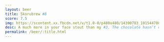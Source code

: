```yaml
---
layout: beer
title: Skorubrew #8
score: 7.5
img: https://scontent.xx.fbcdn.net/v/t1.0-0/p480x480/14390783_10154470801013745_7457075134918125782_n.jpg?oh=945e214d168dd6a5f064c52c7a2d2590&oe=59220DA6
desc: A much more in your face stout than my #3. The chocolate hasn’t come through but the sweetness from the lactose has. There’s a noticeable coffee flavour as well that I didn’t expect. Amazingly though it comes together really well and is quite easy drinking
permalink: /beer/:title.html
---
```

